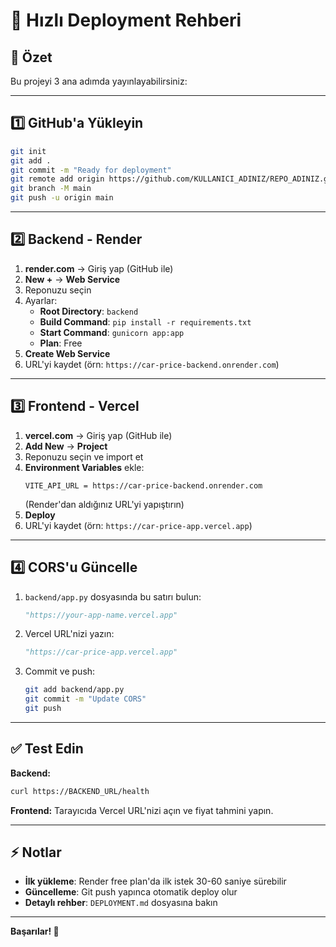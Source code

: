 # 🚀 Hızlı Deployment Rehberi

## 📝 Özet

Bu projeyi 3 ana adımda yayınlayabilirsiniz:

---

## 1️⃣ GitHub'a Yükleyin

```bash
git init
git add .
git commit -m "Ready for deployment"
git remote add origin https://github.com/KULLANICI_ADINIZ/REPO_ADINIZ.git
git branch -M main
git push -u origin main
```

---

## 2️⃣ Backend - Render

1. **render.com** → Giriş yap (GitHub ile)
2. **New +** → **Web Service**
3. Reponuzu seçin
4. Ayarlar:
   - **Root Directory**: `backend`
   - **Build Command**: `pip install -r requirements.txt`
   - **Start Command**: `gunicorn app:app`
   - **Plan**: Free
5. **Create Web Service**
6. URL'yi kaydet (örn: `https://car-price-backend.onrender.com`)

---

## 3️⃣ Frontend - Vercel

1. **vercel.com** → Giriş yap (GitHub ile)
2. **Add New** → **Project**
3. Reponuzu seçin ve import et
4. **Environment Variables** ekle:
   ```
   VITE_API_URL = https://car-price-backend.onrender.com
   ```
   (Render'dan aldığınız URL'yi yapıştırın)
5. **Deploy**
6. URL'yi kaydet (örn: `https://car-price-app.vercel.app`)

---

## 4️⃣ CORS'u Güncelle

1. `backend/app.py` dosyasında bu satırı bulun:
   ```python
   "https://your-app-name.vercel.app"
   ```

2. Vercel URL'nizi yazın:
   ```python
   "https://car-price-app.vercel.app"
   ```

3. Commit ve push:
   ```bash
   git add backend/app.py
   git commit -m "Update CORS"
   git push
   ```

---

## ✅ Test Edin

**Backend:**
```bash
curl https://BACKEND_URL/health
```

**Frontend:**
Tarayıcıda Vercel URL'nizi açın ve fiyat tahmini yapın.

---

## ⚡ Notlar

- **İlk yükleme**: Render free plan'da ilk istek 30-60 saniye sürebilir
- **Güncelleme**: Git push yapınca otomatik deploy olur
- **Detaylı rehber**: `DEPLOYMENT.md` dosyasına bakın

---

**Başarılar! 🎉**

